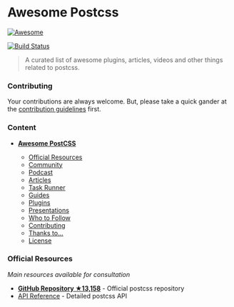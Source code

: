 # Awesome Postcss

[![Awesome](https://cdn.rawgit.com/sindresorhus/awesome/d7305f38d29fed78fa85652e3a63e154dd8e8829/media/badge.svg)](https://github.com/sindresorhus/awesome)


[![Build Status](https://api.travis-ci.org/jjaderg/awesome-postcss.svg?branch=master)](https://travis-ci.org/jjaderg/awesome-postcss)

> A curated list of awesome plugins, articles, videos and other things related to postcss.

### Contributing

Your contributions are always welcome. But, please take a quick gander at the [contribution guidelines](https://github.com/jjaderg/awesome-postcss/blob/master/CONTRIBUTING.md) first.

### Content

- [**__Awesome PostCSS__**](#awesome-postcss)

	- [Official Resources](#official-resources)
	- [Community](#community)
	- [Podcast](#podcast)
	- [Articles](#articles)
	- [Task Runner](#task-runner)
	- [Guides](#guides)
	- [Plugins](#plugins)
	- [Presentations](#presentations)
	- [Who to Follow](#who-to-follow)
	- [Contributing](#contributing)
	- [Thanks to...](#thanks-to)
	- [License](#license)


### Official Resources

_Main resources available for consultation_

- [**GitHub Repository ★13,158**](https://github.com/postcss/postcss) - Official postcss repository
- [API Reference](http://api.postcss.org/index.html) - Detailed postcss API

<!--### Community

- [Twitter](https://twitter.com/PostCSS)
- [Guitter](https://gitter.im/postcss/postcss)
- [Stack Overflow](http://stackoverflow.com/questions/tagged/postcss)
- [Vkontakte](https://m.vk.com/postcss)

### Podcast

- [206 JSJ  - PostCSS](https://devchat.tv/js-jabber/206-jsj-postcss-with-ben-briggs) with [Ben Briggs](https://github.com/ben-eb)
- [Issue 24: The most stylish minifier](https://radiojs.ru/2015/06/radiojs-24/) - (Russian)
- [web-standards-ru - Issue №9](https://soundcloud.com/web-standards/episode-9) - (Russian)
- [Sass and PostCSS](https://podfanatic.com/podcast/non-breaking-space-show/episode/sam-richard-sass-and-postcss) with [Sam Richards](https://twitter.com/snugug)
- [Post processing css](https://viewsourc.es/2015/06/15/episode-8-post-processing-css/)

### Articles

- [A look into writing future CSS with PostCSS and cssnext](https://bigbitecreative.com/a-look-into-writing-future-css-with-postcss-cssnext/)
- [Breaking up with Sass: PostCSS](https://benfrain.com/breaking-up-with-sass-postcss/)
- [Extending Sass with PostCSS](https://ashleynolan.co.uk/blog/extend-sass-with-postcss)
- [How to Build Your Own CSS Preprocessor With PostCSS](https://www.sitepoint.com/build-css-preprocessor-postcss/)
- [It's Time for Everyone to Learn About PostCSS](http://davidtheclark.com/its-time-for-everyone-to-learn-about-postcss/)
- [I'm Excited About PostCSS](http://davidtheclark.com/excited-about-postcss/)
- [Improving the Quality of Your CSS with PostCSS](https://www.sitepoint.com/improving-the-quality-of-your-css-with-postcss/)
- [Meet PostCSS - Future of CSS after preprocessors](http://www.meetpostcss.com/)
- [Musings from Someone Discovering PostCSS](https://taupecat.com/blog/2016/04/28/musings-from-someone-discovering-postcss/)
- [Nem Sass, nem LESS, nem Stylus: PostCSS!](http://blog.taller.net.br/nem-sass-nem-less-nem-stylus-postcss/) - (Portuguese)
- [PostCSS – Sass Killer or Preprocessing Pretender?](https://ashleynolan.co.uk/blog/postcss-a-review)
- [So you want to make a PostCSS plugin](https://css-tricks.com/want-make-postcss-plugin/)
- [That postcss. Its so hot right now](https://cantina.co/that-postcss-its-so-hot-right-now/)
- [Introduction to Postcss](https://www.smashingmagazine.com/2015/12/introduction-to-postcss/)
- [7 Postcss Pluguins to Ease You Into Postcss](https://www.sitepoint.com/7-postcss-plugins-to-ease-you-into-postcss/)
- [Some thinks you may think about postcss](http://julian.io/some-things-you-may-think-about-postcss-and-you-might-be-wrong/)

### Task Runner

#### Grunt Plugins

> For those who use Grunt, some plugins to work with PostCSS.

- [grunt-postcss](https://www.npmjs.com/package/grunt-postcss)
- [grunt-postcss-import](https://www.npmjs.com/package/grunt-postcss-import)
- [grunt-australian-stylesheets](https://www.npmjs.com/package/grunt-australian-stylesheets)


#### Gulp Plugins
> For those who use Gulp, some plugins to work with PostCSS.

- [gulp-autoprefixer](https://www.npmjs.com/package/gulp-autoprefixer/)
- [gulp-postcss](https://www.npmjs.com/package/gulp-postcss/)
- [gulp-australian-stylesheets](https://www.npmjs.com/package/gulp-australian-stylesheets/)
- [gulp-rucksack](https://www.npmjs.com/package/gulp-rucksack/)
- [gulp-pxtorem](https://www.npmjs.com/package/gulp-pxtorem/)
- [gulp-html-postcss](https://www.npmjs.com/package/gulp-html-postcss/)


### Guides
> Guides for developers start their studies PostCSS.

- **__PostCSS Deep Dive:__**
    - [Create Your Own Plugin](https://webdesign.tutsplus.com/tutorials/postcss-deep-dive-create-your-own-plugin--cms-24605)
    - [Miscellaneous Goodies](https://webdesign.tutsplus.com/tutorials/postcss-deep-dive-miscellaneous-goodies--cms-24603)
    - [Preprocessing with “PreCSS”](https://webdesign.tutsplus.com/tutorials/postcss-deep-dive-preprocessing-with-precss--cms-24583)
    - [Roll Your Own Preprocessor](https://webdesign.tutsplus.com/tutorials/postcss-deep-dive-roll-your-own-preprocessor--cms-24584)
    - [Shortcuts and Shorthand](https://webdesign.tutsplus.com/tutorials/postcss-deep-dive-shortcuts-and-shorthand--cms-24602)
    - [What You Need to Know](https://webdesign.tutsplus.com/tutorials/postcss-deep-dive-what-you-need-to-know--cms-24535)

- **__PostCSS Quickstart Guide:__**
    - [Exploring Plugins](https://webdesign.tutsplus.com/tutorials/postcss-quickstart-guide-exploring-plugins--cms-24566)
    - [Gulp Setup](https://webdesign.tutsplus.com/tutorials/postcss-quickstart-guide-gulp-setup--cms-24543)
    - [Grunt Setup](https://webdesign.tutsplus.com/tutorials/postcss-quickstart-guide-grunt-setup--cms-24545)
    - [Instant Setup Options](https://webdesign.tutsplus.com/tutorials/postcss-quickstart-guide-instant-setup-options--cms-24536)

- **__Using PostCSS:__**    
    - [for Minification and Optimization](https://webdesign.tutsplus.com/tutorials/using-postcss-for-minification-and-optimization--cms-24568)
    - [for Cross Browser Compatibility](https://webdesign.tutsplus.com/tutorials/using-postcss-for-cross-browser-compatibility--cms-24567)
    - [Together with Sass, Stylus, or LESS](https://webdesign.tutsplus.com/tutorials/using-postcss-together-with-sass-stylus-or-less--cms-24591)
    - [with BEM and SUIT Methodologies](https://webdesign.tutsplus.com/tutorials/using-postcss-with-bem-and-suit-methodologies--cms-24592)


### Plugins
- [A searchable catalog of PostCSS plugins](http://postcss.parts/)
- [Atom language support for PostCSS](https://github.com/azat-io/atom-language-postcss)
- [PostCSS adapter for Stylus](https://github.com/seaneking/poststylus)
- [This is a PostCSS plugin for adding Instagram filters to your photos.](https://github.com/azat-io/postcss-instagram)
- [Simple normalize.css wrapper for PostCSS](https://github.com/seaneking/postcss-normalize)
- [Font Magician](https://github.com/jonathantneal/postcss-font-magician) - Magically generate all the @font-face rules by [@jonathantneal](https://github.com/jonathantneal)
- [PostCSS loader for webpack](https://github.com/postcss/postcss-loader)

### Presentations

#### Videos
- [PostCSS: First Look](https://www.lynda.com/CSS-tutorials/PostCSS-First-Look/442850-2.html)
- [PostCSS the Future after Sass and Less](https://www.youtube.com/watch?v=73dl5dk9z4Q) by [@ai](https://github.com/ai)
- [Fix global CSS with PostCSS](http://www.thedotpost.com/2015/12/andrey-sitnik-fix-global-css-with-postcss) by [@ai](https://github.com/ai)
- [PostCSS, cssnext and the future of CSS](https://vimeo.com/159185299) by [@MoOx](https://github.com/MoOx)
- [Kick your CSS up a notch with PostCSS](https://www.youtube.com/watch?v=-_gIKdHYP3E) by [@mxstbr](https://github.com/mxstbr)

### Who to Follow

- Andrey Sitnik [@andreysitnik](https://twitter.com/andreysitnik)
- Evil Martians [@evilmartians](https://twitter.com/evilmartians)

### Thanks to...

- In particular [Afonso Pacifer](https://github.com/afonsopacifer) for helping me with CC License. :+1:
- My friends [Marcus Silva](https://github.com/mvfsilva) and [Willian Justen](https://github.com/willianjusten) by motivating me. :v:
- [Daniel Schmidt](https://github.com/danielmschmidt/) for his important contribution to the Awesome Post CSS list.

### License
[![CC0](http://mirrors.creativecommons.org/presskit/buttons/88x31/svg/cc-zero.svg)](https://creativecommons.org/publicdomain/zero/1.0/) © [Jader Gomes](https://github.com/jjaderg)
-->